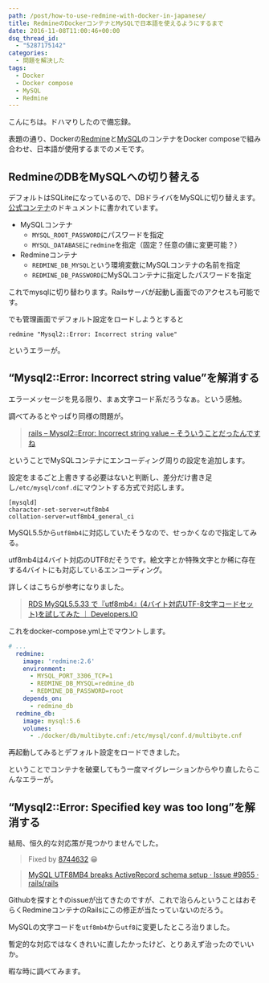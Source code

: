 ```yaml
---
path: /post/how-to-use-redmine-with-docker-in-japanese/
title: RedmineのDockerコンテナとMySQLで日本語を使えるようにするまで
date: 2016-11-08T11:00:46+00:00
dsq_thread_id:
  - "5287175142"
categories:
  - 問題を解決した
tags:
  - Docker
  - Docker compose
  - MySQL
  - Redmine
---
```

こんにちは。ドハマりしたので備忘録。
  
表題の通り、Dockerの[Redmine](https://hub.docker.com/_/redmine/)と[MySQL](https://hub.docker.com/_/mysql/)のコンテナをDocker composeで組み合わせ、日本語が使用するまでのメモです。

<!--more-->

RedmineのDBをMySQLへの切り替える
----------------------------------------


デフォルトはSQLiteになっているので、DBドライバをMySQLに切り替えます。 [公式コンテナ](https://hub.docker.com/_/redmine/)のドキュメントに書かれています。

  * MySQLコンテナ 
      * `MYSQL_ROOT_PASSWORD`にパスワードを指定
      * `MYSQL_DATABASE`に`redmine`を指定（固定？任意の値に変更可能？）
  * Redmineコンテナ 
      * `REDMINE_DB_MYSQL`という環境変数にMySQLコンテナの名前を指定
      * `REDMINE_DB_PASSWORD`にMySQLコンテナに指定したパスワードを指定

これでmysqlに切り替わります。Railsサーバが起動し画面でのアクセスも可能です。
  
でも管理画面でデフォルト設定をロードしようとすると


```
redmine "Mysql2::Error: Incorrect string value"

```


というエラーが。

## &#8220;Mysql2::Error: Incorrect string value&#8221;を解消する

エラーメッセージを見る限り、まぁ文字コード系だろうなぁ。という感触。
  
調べてみるとやっぱり同様の問題が。

> [rails &#8211; Mysql2::Error: Incorrect string value &#8211; そういうことだったんですね](http://babiy3104.hateblo.jp/entry/2014/02/13/000219)

ということでMySQLコンテナにエンコーディング周りの設定を追加します。
  
設定をまるごと上書きする必要はないと判断し、差分だけ書き足し`/etc/mysql/conf.d`にマウントする方式で対応します。


```
[mysqld]
character-set-server=utf8mb4
collation-server=utf8mb4_general_ci

```


MySQL5.5から`utf8mb4`に対応していたそうなので、せっかくなので指定してみる。
  
utf8mb4は4バイト対応のUTF8だそうです。絵文字とか特殊文字とか稀に存在する4バイトにも対応しているエンコーディング。
  
詳しくはこちらが参考になりました。

> [RDS MySQL5.5.33 で『utf8mb4』(4バイト対応UTF-8文字コードセット)を試してみた ｜ Developers.IO](http://dev.classmethod.jp/cloud/aws/utf8mb4-on-rds-mysql/)

これをdocker-compose.yml上でマウントします。

```yaml
# ...
  redmine:
    image: 'redmine:2.6'
    environment:
      - MYSQL_PORT_3306_TCP=1
      - REDMINE_DB_MYSQL=redmine_db
      - REDMINE_DB_PASSWORD=root
    depends_on:
      - redmine_db
  redmine_db:
    image: mysql:5.6
    volumes:
      - ./docker/db/multibyte.cnf:/etc/mysql/conf.d/multibyte.cnf

```


再起動してみるとデフォルト設定をロードできました。
  
ということでコンテナを破棄してもう一度マイグレーションからやり直したらこんなエラーが。

## &#8220;Mysql2::Error: Specified key was too long&#8221;を解消する

結局、恒久的な対応策が見つかりませんでした。

> Fixed by [8744632](https://github.com/rails/rails/commit/8744632fb5649cf26cdcd1518a3554ece95a401b) 😁
    
> [MySQL UTF8MB4 breaks ActiveRecord schema setup · Issue #9855 · rails/rails](https://github.com/rails/rails/issues/9855)

Githubを探すと↑のissueが出てきたのですが、これで治らんということはおそらくRedmineコンテナのRailsにこの修正が当たっていないのだろう。
  
MySQLの文字コードを`utf8mb4`から`utf8`に変更したところ治りました。
  
暫定的な対応ではなくきれいに直したかったけど、とりあえず治ったのでいいか。
  
暇な時に調べてみます。

<div style="font-size:0px;height:0px;line-height:0px;margin:0;padding:0;clear:both">
</div>